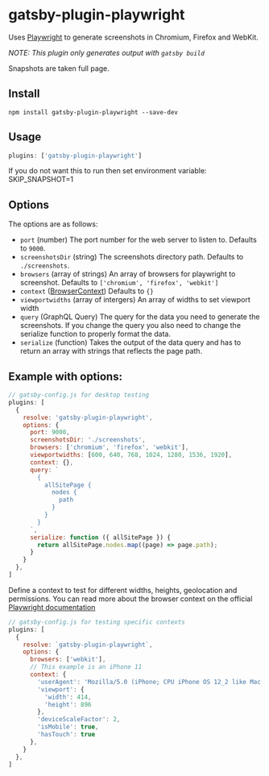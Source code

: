 # gatsby-plugin-playwright

Uses [Playwright](https://github.com/microsoft/playwright) to generate screenshots in Chromium, Firefox and WebKit.

_NOTE: This plugin only generates output with `gatsby build`_

Snapshots are taken full page.
## Install

`npm install gatsby-plugin-playwright --save-dev`

## Usage

```javascript
plugins: ['gatsby-plugin-playwright']
```

If you do not want this to run then set environment variable: SKIP_SNAPSHOT=1
## Options
The options are as follows:

- `port` (number) The port number for the web server to listen to. Defaults to `9000`.
- `screenshotsDir` (string) The screenshots directory path. Defaults to `./screenshots`.
- `browsers` (array of strings) An array of browsers for playwright to screenshot. Defaults to `['chromium', 'firefox', 'webkit']`
- `context` ([BrowserContext](https://github.com/microsoft/playwright/blob/master/docs/api.md#class-browsercontext)) Defaults to `{}`
-  `viewportwidths` (array of intergers)  An array of widths to set viewport width
- `query` (GraphQL Query) The query for the data you need to generate the screenshots. If you change the query you also need to change the serialize function to properly format the data. 
- `serialize` (function) Takes the output of the data query and has to return an array with strings that reflects the page path. 

## Example with options:

```javascript
// gatsby-config.js for desktop testing
plugins: [
  {
    resolve: 'gatsby-plugin-playwright',
    options: {
      port: 9000,
      screenshotsDir: './screenshots',
      browsers: ['chromium', 'firefox', 'webkit'],
      viewportwidths: [600, 640, 768, 1024, 1280, 1536, 1920],
      context: {},
      query: `
        {
          allSitePage {
            nodes {
              path
            }
          }
        }
      `,
      serialize: function ({ allSitePage }) {
        return allSitePage.nodes.map((page) => page.path);
      }
    }
  },
]
```

Define a context to test for different widths, heights, geolocation and permissions. You can read more about the browser context on the official [Playwright documentation](https://github.com/microsoft/playwright/blob/master/docs/api.md#class-browsercontext)

```javascript
// gatsby-config.js for testing specific contexts
plugins: [
  {
    resolve: `gatsby-plugin-playwright`,
    options: {
      browsers: ['webkit'],
      // This example is an iPhone 11
      context: {
        'userAgent': 'Mozilla/5.0 (iPhone; CPU iPhone OS 12_2 like Mac OS X) AppleWebKit/605.1.15 (KHTML, like Gecko) Version/13.0 Mobile/15E148 Safari/604.1',
        'viewport': {
          'width': 414,
          'height': 896
        },
        'deviceScaleFactor': 2,
        'isMobile': true,
        'hasTouch': true
      },
    }
  },
]
```
